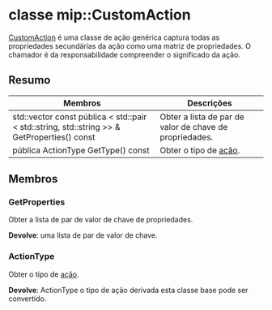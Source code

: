 # <a name="class-mipcustomaction"></a>classe mip::CustomAction 
[CustomAction](class_mip_customaction.md) é uma classe de ação genérica captura todas as propriedades secundárias da ação como uma matriz de propriedades. O chamador é da responsabilidade compreender o significado da ação.
  
## <a name="summary"></a>Resumo
 Membros                        | Descrições                                
--------------------------------|---------------------------------------------
std::vector const pública < std::pair < std::string, std::string >> & GetProperties() const  |  Obter a lista de par de valor de chave de propriedades.
 pública ActionType GetType() const  |  Obter o tipo de [ação](class_mip_action.md).
  
## <a name="members"></a>Membros
  
### <a name="getproperties"></a>GetProperties
Obter a lista de par de valor de chave de propriedades.

  
**Devolve**: uma lista de par de valor de chave.
  
### <a name="actiontype"></a>ActionType
Obter o tipo de [ação](class_mip_action.md).

  
**Devolve**: ActionType o tipo de ação derivada esta classe base pode ser convertido.